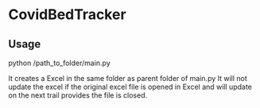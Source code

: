 # CovidBedTracker
## Usage

python /path_to_folder/main.py

It creates a Excel in the same folder as parent folder of main.py
It will not update the excel if the original excel file is opened in Excel and will update on the next trail provides the file is closed.
